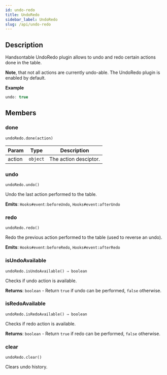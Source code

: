 ```yaml
---
id: undo-redo
title: UndoRedo
sidebar_label: UndoRedo
slug: /api/undo-redo
---
```

## Description


Handsontable UndoRedo plugin allows to undo and redo certain actions done in the table.

__Note__, that not all actions are currently undo-able. The UndoRedo plugin is enabled by default.


**Example**  
```js
undo: true
```

## Members
### done
`undoRedo.done(action)`


| Param | Type | Description |
| --- | --- | --- |
| action | <code>object</code> | The action desciptor. |



### undo
`undoRedo.undo()`

Undo the last action performed to the table.

**Emits**: <code>Hooks#event:beforeUndo</code>, <code>Hooks#event:afterUndo</code>  


### redo
`undoRedo.redo()`

Redo the previous action performed to the table (used to reverse an undo).

**Emits**: <code>Hooks#event:beforeRedo</code>, <code>Hooks#event:afterRedo</code>  


### isUndoAvailable
`undoRedo.isUndoAvailable() ⇒ boolean`

Checks if undo action is available.


**Returns**: <code>boolean</code> - Return `true` if undo can be performed, `false` otherwise.  

### isRedoAvailable
`undoRedo.isRedoAvailable() ⇒ boolean`

Checks if redo action is available.


**Returns**: <code>boolean</code> - Return `true` if redo can be performed, `false` otherwise.  

### clear
`undoRedo.clear()`

Clears undo history.



